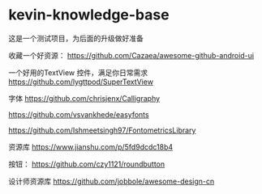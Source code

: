# kevin-knowledge-base
这是一个测试项目，为后面的升级做好准备

收藏一个好资源：
https://github.com/Cazaea/awesome-github-android-ui

一个好用的TextView 控件，满足你日常需求
https://github.com/lygttpod/SuperTextView

字体
https://github.com/chrisjenx/Calligraphy

https://github.com/vsvankhede/easyfonts

https://github.com/Ishmeetsingh97/FontometricsLibrary

资源库
https://www.jianshu.com/p/5fd9dcdc18b4

按钮：
https://github.com/czy1121/roundbutton

设计师资源库
https://github.com/jobbole/awesome-design-cn
